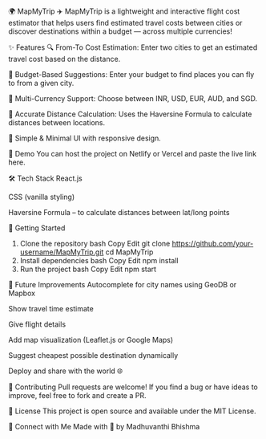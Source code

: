 🌍 MapMyTrip ✈️
MapMyTrip is a lightweight and interactive flight cost estimator that helps users find estimated travel costs between cities or discover destinations within a budget — across multiple currencies!

✨ Features
🔍 From-To Cost Estimation: Enter two cities to get an estimated travel cost based on the distance.

💸 Budget-Based Suggestions: Enter your budget to find places you can fly to from a given city.

💱 Multi-Currency Support: Choose between INR, USD, EUR, AUD, and SGD.

📍 Accurate Distance Calculation: Uses the Haversine Formula to calculate distances between locations.

🎯 Simple & Minimal UI with responsive design.

🧪 Demo
You can host the project on Netlify or Vercel and paste the live link here.

🛠️ Tech Stack
React.js

CSS (vanilla styling)

Haversine Formula – to calculate distances between lat/long points

🚀 Getting Started
1. Clone the repository
bash
Copy
Edit
git clone https://github.com/your-username/MapMyTrip.git
cd MapMyTrip
2. Install dependencies
bash
Copy
Edit
npm install
3. Run the project
bash
Copy
Edit
npm start

🎯 Future Improvements
Autocomplete for city names using GeoDB or Mapbox

Show travel time estimate

Give flight details

Add map visualization (Leaflet.js or Google Maps)

Suggest cheapest possible destination dynamically


Deploy and share with the world 🌐

🤝 Contributing
Pull requests are welcome! If you find a bug or have ideas to improve, feel free to fork and create a PR.

📄 License
This project is open source and available under the MIT License.

💬 Connect with Me
Made with 💖 by Madhuvanthi Bhishma

